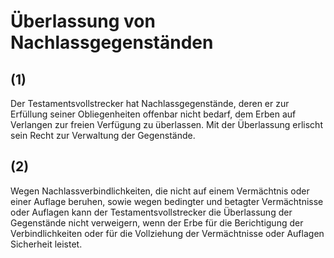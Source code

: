 # Überlassung von Nachlassgegenständen



## (1)

 Der Testamentsvollstrecker hat Nachlassgegenstände, deren er zur Erfüllung seiner Obliegenheiten offenbar nicht bedarf, dem Erben auf Verlangen zur freien Verfügung zu überlassen. Mit der Überlassung erlischt sein Recht zur Verwaltung der Gegenstände.

## (2)

 Wegen Nachlassverbindlichkeiten, die nicht auf einem Vermächtnis oder einer Auflage beruhen, sowie wegen bedingter und betagter Vermächtnisse oder Auflagen kann der Testamentsvollstrecker die Überlassung der Gegenstände nicht verweigern, wenn der Erbe für die Berichtigung der Verbindlichkeiten oder für die Vollziehung der Vermächtnisse oder Auflagen Sicherheit leistet. 

